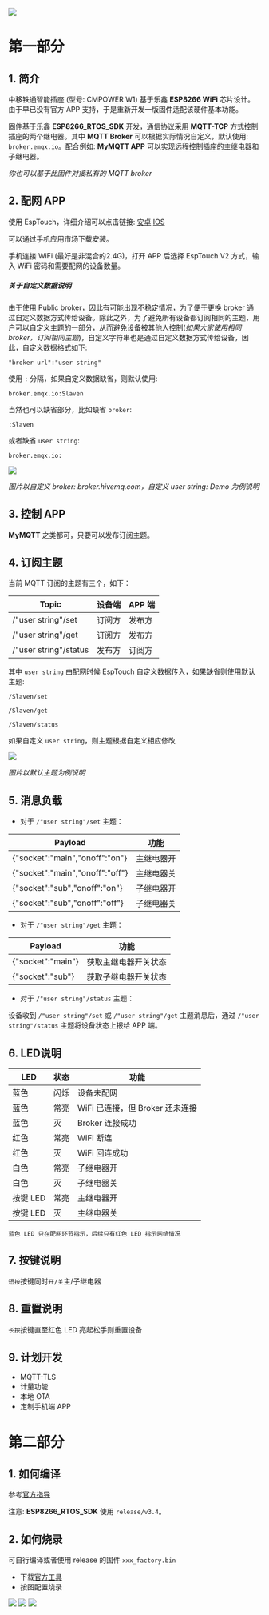 ![](./docs/cmpower_w1.png)
# **第一部分**

## **1. 简介**

中移铁通智能插座 (型号: CMPOWER W1) 基于乐鑫 **ESP8266 WiFi** 芯片设计。由于早已没有官方 APP 支持，于是重新开发一版固件适配该硬件基本功能。

固件基于乐鑫 **ESP8266_RTOS_SDK** 开发，通信协议采用 **MQTT-TCP** 方式控制插座的两个继电器。其中 **MQTT Broker** 可以根据实际情况自定义，默认使用: `broker.emqx.io`。配合例如: **MyMQTT APP** 可以实现远程控制插座的主继电器和子继电器。

*你也可以基于此固件对接私有的 MQTT broker*

## **2. 配网 APP**

使用 EspTouch，详细介绍可以点击链接:
[安卓](https://github.com/EspressifApp/EsptouchForAndroid)
[IOS](https://github.com/EspressifApp/EsptouchForIOS)

可以通过手机应用市场下载安装。

手机连接 WiFi (最好是非混合的2.4G)，打开 APP 后选择 EspTouch V2 方式，输入 WiFi 密码和需要配网的设备数量。

##### **关于自定义数据说明**

由于使用 Public broker，因此有可能出现不稳定情况，为了便于更换 broker 通过自定义数据方式传给设备。除此之外，为了避免所有设备都订阅相同的主题，用户可以自定义主题的一部分，从而避免设备被其他人控制(*如果大家使用相同 broker，订阅相同主题*)，自定义字符串也是通过自定义数据方式传给设备，因此，自定义数据格式如下:

`"broker url":"user string"`

使用 `:` 分隔，如果自定义数据缺省，则默认使用:

`broker.emqx.io:Slaven`

当然也可以缺省部分，比如缺省 `broker`:

`:Slaven`

或者缺省 `user string`:

`broker.emqx.io:`

![](./docs/esptouch.android.jpg)

*图片以自定义 broker: broker.hivemq.com，自定义 user string: Demo 为例说明*

## **3. 控制 APP**

**MyMQTT** 之类都可，只要可以发布订阅主题。

## **4. 订阅主题**

当前 MQTT 订阅的主题有三个，如下：

| Topic                 | 设备端 | APP 端 |
| --------------------- | --- | ----- |
| /"user string"/set    | 订阅方 | 发布方   |
| /"user string"/get    | 订阅方 | 发布方   |
| /"user string"/status | 发布方 | 订阅方   |

其中 `user string` 由配网时候 EspTouch 自定义数据传入，如果缺省则使用默认主题:

`/Slaven/set`

`/Slaven/get`

`/Slaven/status`

如果自定义 `user string`，则主题根据自定义相应修改

![](./docs/mqtt.client.jpg)

*图片以默认主题为例说明*

## **5. 消息负载**

- 对于 `/"user string"/set` 主题：

| Payload                         | 功能    |
| ------------------------------- | ----- |
| {"socket":"main","onoff":"on"}  | 主继电器开 |
| {"socket":"main","onoff":"off"} | 主继电器关 |
| {"socket":"sub","onoff":"on"}   | 子继电器开 |
| {"socket":"sub","onoff":"off"}  | 子继电器关 |

- 对于 `/"user string"/get` 主题：

| Payload           | 功能         |
| ----------------- | ---------- |
| {"socket":"main"} | 获取主继电器开关状态 |
| {"socket":"sub"}  | 获取子继电器开关状态 |

- 对于 `/"user string"/status` 主题：

设备收到 `/"user string"/set` 或 `/"user string"/get` 主题消息后，通过 `/"user string"/status` 主题将设备状态上报给 APP 端。

## **6. LED说明**

| LED    | 状态  | 功能                     |
| ------ | --- | ---------------------- |
| 蓝色     | 闪烁  | 设备未配网                  |
| 蓝色     | 常亮  | WiFi 已连接，但 Broker 还未连接 |
| 蓝色     | 灭   | Broker 连接成功            |
| 红色     | 常亮  | WiFi 断连                |
| 红色     | 灭   | WiFi 回连成功              |
| 白色     | 常亮  | 子继电器开                  |
| 白色     | 灭   | 子继电器关                  |
| 按键 LED | 常亮  | 主继电器开                  |
| 按键 LED | 灭   | 主继电器关                  |

`蓝色 LED 只在配网环节指示，后续只有红色 LED 指示网络情况`

## **7. 按键说明**

`短按`按键同时`开/关`主/子继电器

## **8. 重置说明**

`长按`按键直至红色 LED 亮起松手则重置设备

## **9. 计划开发**

 - MQTT-TLS
 - 计量功能
 - 本地 OTA
 - 定制手机端 APP 
 
# 第二部分

## **1. 如何编译**

参考[官方指导](https://docs.espressif.com/projects/esp8266-rtos-sdk/en/latest/get-started/index.html#introduction)

注意: **ESP8266_RTOS_SDK** 使用 `release/v3.4`。

## **2. 如何烧录**

可自行编译或者使用 release 的固件 `xxx_factory.bin`

 - 下载[官方工具](https://www.espressif.com/zh-hans/support/download/other-tools)
 - 按图配置烧录
 
![](./docs/download_1.png)
![](./docs/download_2.png)
![](./docs/console.png)